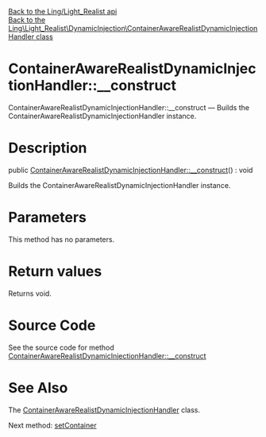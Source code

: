 [Back to the Ling/Light_Realist api](https://github.com/lingtalfi/Light_Realist/blob/master/doc/api/Ling/Light_Realist.md)<br>
[Back to the Ling\Light_Realist\DynamicInjection\ContainerAwareRealistDynamicInjectionHandler class](https://github.com/lingtalfi/Light_Realist/blob/master/doc/api/Ling/Light_Realist/DynamicInjection/ContainerAwareRealistDynamicInjectionHandler.md)


ContainerAwareRealistDynamicInjectionHandler::__construct
================



ContainerAwareRealistDynamicInjectionHandler::__construct — Builds the ContainerAwareRealistDynamicInjectionHandler instance.




Description
================


public [ContainerAwareRealistDynamicInjectionHandler::__construct](https://github.com/lingtalfi/Light_Realist/blob/master/doc/api/Ling/Light_Realist/DynamicInjection/ContainerAwareRealistDynamicInjectionHandler/__construct.md)() : void




Builds the ContainerAwareRealistDynamicInjectionHandler instance.




Parameters
================

This method has no parameters.


Return values
================

Returns void.








Source Code
===========
See the source code for method [ContainerAwareRealistDynamicInjectionHandler::__construct](https://github.com/lingtalfi/Light_Realist/blob/master/DynamicInjection/ContainerAwareRealistDynamicInjectionHandler.php#L25-L28)


See Also
================

The [ContainerAwareRealistDynamicInjectionHandler](https://github.com/lingtalfi/Light_Realist/blob/master/doc/api/Ling/Light_Realist/DynamicInjection/ContainerAwareRealistDynamicInjectionHandler.md) class.

Next method: [setContainer](https://github.com/lingtalfi/Light_Realist/blob/master/doc/api/Ling/Light_Realist/DynamicInjection/ContainerAwareRealistDynamicInjectionHandler/setContainer.md)<br>

